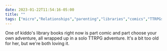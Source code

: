 ---date: 2023-01-22T11:54:16-05:00title: ""tags: ["micro","Relationships","parenting","libraries","comics","TTRPGs"]---One of kiddo's library books right now is part comic and part choose your own adventure, all wrapped up in a solo TTRPG adventure. It's a bit too old for her, but we're both loving it.